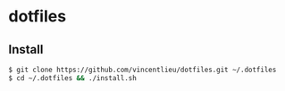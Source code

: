 # dotfiles

## Install

```sh
$ git clone https://github.com/vincentlieu/dotfiles.git ~/.dotfiles
$ cd ~/.dotfiles && ./install.sh
```
